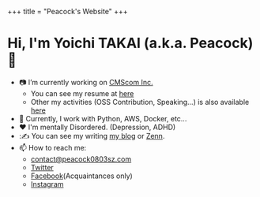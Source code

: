 +++
title = "Peacock's Website"
+++

# Hi, I'm Yoichi TAKAI (a.k.a. Peacock) :clap:

- :camera: I’m currently working on [CMScom Inc.](https://www.cmscom.jp)
    - You can see my resume at [here](resume)
    - Other my activities (OSS Contribution, Speaking...) is also available [here](activities)
- :briefcase: Currently, I work with Python, AWS, Docker, etc...
- :heart: I'm mentally Disordered. (Depression, ADHD)
- ::writing_hand: You can see my writing [my blog](https://peacock0803sz.hatenablog.jp) or [Zenn](https://zenn.dev/peacock0803sz).
- :mailbox: How to reach me:
    - [contact@peacock0803sz.com](mailto://contact@peacock0803sz.com)
    - [Twitter](https://twitter.com/peacock0803sz)
    - [Facebook](https://www.facebook.com/peacock0803sz)(Acquaintances only)
    - [Instagram](https://www.instagram.com/peacock0803sz/)
